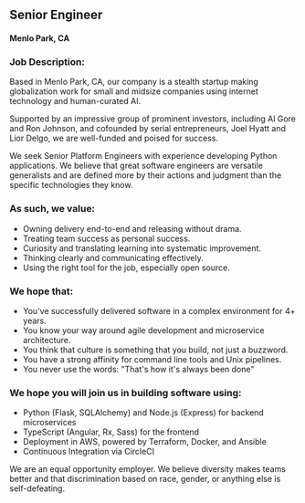 ## Senior Engineer
#### Menlo Park, CA

### Job Description:
Based in Menlo Park, CA, our company is a stealth startup making globalization work for small and midsize companies using internet technology and human-curated AI.

Supported by an impressive group of prominent investors, including Al Gore and Ron Johnson, and cofounded by serial entrepreneurs, Joel Hyatt and Lior Delgo, we are well-funded and poised for success.

We seek Senior Platform Engineers with experience developing Python applications. We believe that great software engineers are versatile generalists and are defined more by their actions and judgment than the specific technologies they know.

### As such, we value:
+	Owning delivery end-to-end and releasing without drama.
+	Treating team success as personal success.
+	Curiosity and translating learning into systematic improvement.
+	Thinking clearly and communicating effectively.
+	Using the right tool for the job, especially open source.

### We hope that:
+	You've successfully delivered software in a complex environment for 4+ years.
+	You know your way around agile development and microservice architecture.
+	You think that culture is something that you build, not just a buzzword.
+	You have a strong affinity for command line tools and Unix pipelines.
+	You never use the words: "That's how it's always been done"

### We hope you will join us in building software using:
+	Python (Flask, SQLAlchemy) and Node.js (Express) for backend microservices
+	TypeScript (Angular, Rx, Sass) for the frontend
+	Deployment in AWS, powered by Terraform, Docker, and Ansible
+	Continuous Integration via CircleCI

We are an equal opportunity employer. We believe diversity makes teams better and that discrimination based on race, gender, or anything else is self-defeating.


